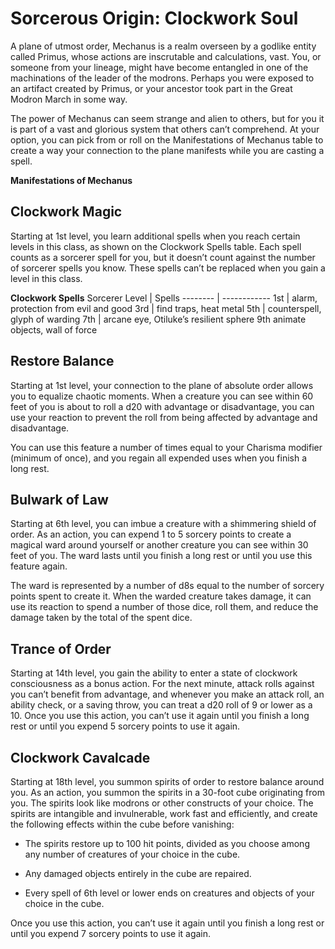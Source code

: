 # Sorcerous Origin: Clockwork Soul
A plane of utmost order, Mechanus is a realm overseen by a godlike entity called Primus, whose actions are inscrutable and calculations, vast. You, or someone from your lineage, might have become entangled in one of the machinations of the leader of the modrons. Perhaps you were exposed to an artifact created by Primus, or your ancestor took part in the Great Modron March in some way.

The power of Mechanus can seem strange and alien to others, but for you it is part of a vast and glorious system that others can’t comprehend. At your option, you can pick from or roll on the Manifestations of Mechanus table to create a way your connection to the plane manifests while you are casting a spell.

**Manifestations of Mechanus**


## Clockwork Magic
Starting at 1st level, you learn additional spells when you reach certain levels in this class, as shown on the Clockwork Spells table. Each spell counts as a sorcerer spell for you, but it doesn’t count against the number of sorcerer spells you know. These spells can’t be replaced when you gain a level in this class.

**Clockwork Spells**
Sorcerer Level | Spells
-------- | ------------
1st | alarm, protection from evil and good
3rd | find traps, heat metal
5th | counterspell, glyph of warding
7th | arcane eye, Otiluke’s resilient sphere
9th  animate objects, wall of force

## Restore Balance
Starting at 1st level, your connection to the plane of absolute order allows you to equalize chaotic moments. When a creature you can see within 60 feet of you is about to roll a d20 with advantage or disadvantage, you can use your reaction to prevent the roll from being affected by advantage and disadvantage.

You can use this feature a number of times equal to your Charisma modifier (minimum of once), and you regain all expended uses when you finish a long rest.

## Bulwark of Law
Starting at 6th level, you can imbue a creature with a shimmering shield of order. As an action, you can expend 1 to 5 sorcery points to create a magical ward around yourself or another creature you can see within 30 feet of you. The ward lasts until you finish a long rest or until you use this feature again.

The ward is represented by a number of d8s equal to the number of sorcery points spent to create it. When the warded creature takes damage, it can use its reaction to spend a number of those dice, roll them, and reduce the damage taken by the total of the spent dice.

## Trance of Order
Starting at 14th level, you gain the ability to enter a state of clockwork consciousness as a bonus action. For the next minute, attack rolls against you can’t benefit from advantage, and whenever you make an attack roll, an ability check, or a saving throw, you can treat a d20 roll of 9 or lower as a 10.
Once you use this action, you can’t use it again until you finish a long rest or until you expend 5 sorcery points to use it again.

## Clockwork Cavalcade
Starting at 18th level, you summon spirits of order to restore balance around you. As an action, you summon the spirits in a 30-foot cube originating from you. The spirits look like modrons or other constructs of your choice. The spirits are intangible and invulnerable, work fast and efficiently, and create the following effects within the cube before vanishing:

* The spirits restore up to 100 hit points, divided as you choose among any number of creatures of your choice in the cube.

* Any damaged objects entirely in the cube are repaired.

* Every spell of 6th level or lower ends on creatures and objects of your choice in the cube.

Once you use this action, you can’t use it again until you finish a long rest or until you expend 7 sorcery points to use it again.
